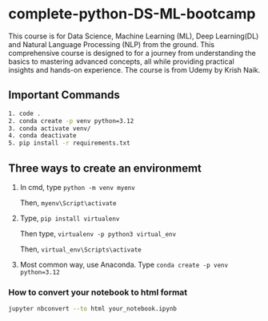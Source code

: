 # complete-python-DS-ML-bootcamp
This course is for Data Science, Machine Learning (ML), Deep Learning(DL) and Natural Language Processing (NLP) from the ground. This comprehensive course is designed to for a journey from understanding the basics to mastering advanced concepts, all while providing practical insights and hands-on experience.  The course is from Udemy by Krish Naik.

## Important Commands
```bash
1. code .
2. conda create -p venv python=3.12
3. conda activate venv/
4. conda deactivate
5. pip install -r requirements.txt
```

## Three ways to create an environmemt

1. In cmd, type ```python -m venv myenv``` 
    
    Then, ```myenv\Script\activate```

2. Type, ```pip install virtualenv```

   Then type, ```virtualenv -p python3 virtual_env```

   Then, ```virtual_env\Scripts\activate```

3. Most common way, use Anaconda. Type ```conda create -p venv python=3.12```

### How to convert your notebook to html format

```bash
jupyter nbconvert --to html your_notebook.ipynb
```